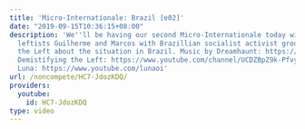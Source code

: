 ```yaml
---
title: 'Micro-Internationale: Brazil [e02]'
date: "2019-09-15T10:36:15+08:00"
description: 'We''ll be having our second Micro-Internationale today with Brazilian
  leftists Guilherme and Marcos with Brazillian socialist activist group Demistifying
  the Left about the situation in Brazil. Music by Dreamhaunt: https://youtu.be/9j7E7pPfNYQ
  Demistifying the Left: https://www.youtube.com/channel/UCDZBpZ9k-PfvycT37qSICOQ
  Luna: https://www.youtube.com/lunaoi'
url: /noncompete/HC7-JdozKDQ/
providers:
  youtube:
    id: HC7-JdozKDQ
type: video
---
```

